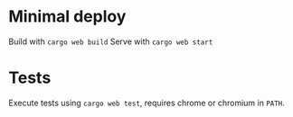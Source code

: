 # Minimal deploy
Build with `cargo web build`
Serve with `cargo web start`

# Tests
Execute tests using `cargo web test`, requires chrome or chromium in `PATH`.
